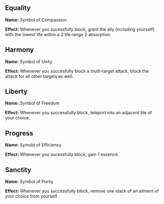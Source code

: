 ## Equality
**Name:** Symbol of Compassion

**Effect:** Whenever you sucessfully block, grant the ally (including yourself) with the lowest life within a 2 tile range 2 absorption.

## Harmony
**Name:** Symbol of Unity

**Effect:** Whenever you succesfully block a multi-target attack, block the attack for all other targets as well.

## Liberty
**Name:** Symbol of Freedom

**Effect:** Whenever you successfully block, teleport into an adjacent tile of your choice.

## Progress
**Name:** Symobl of Efficiency

**Effect:** Whenever you sucessfully block, gain 1 essence.

## Sanctity
**Name:** Symbol of Purity

**Effect:** Whenever you successfully block, remove one stack of an ailment of your choice from yourself.

